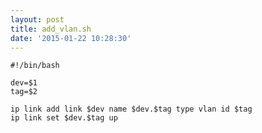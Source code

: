 ```yaml
---
layout: post
title: add_vlan.sh
date: '2015-01-22 10:28:30'
---
```


    #!/bin/bash

    dev=$1
    tag=$2

    ip link add link $dev name $dev.$tag type vlan id $tag
    ip link set $dev.$tag up
